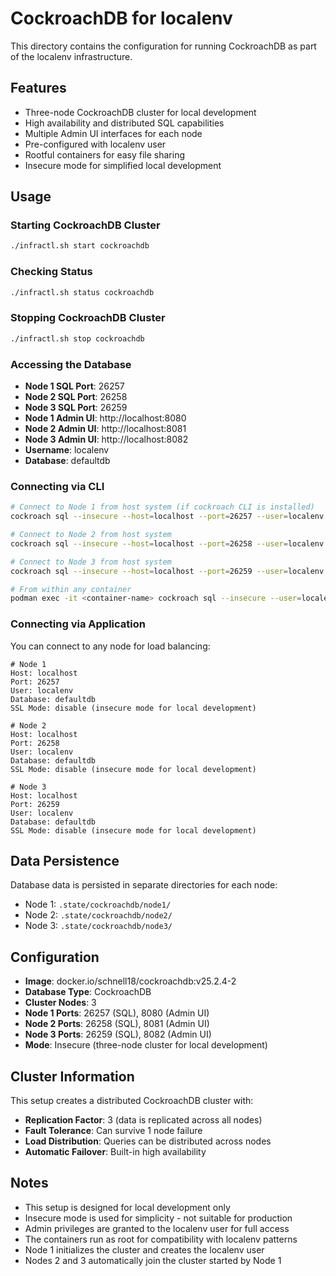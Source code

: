 # CockroachDB for localenv

This directory contains the configuration for running CockroachDB as
part of the localenv infrastructure.

## Features

- Three-node CockroachDB cluster for local development
- High availability and distributed SQL capabilities
- Multiple Admin UI interfaces for each node
- Pre-configured with localenv user
- Rootful containers for easy file sharing
- Insecure mode for simplified local development

## Usage

### Starting CockroachDB Cluster

```bash
./infractl.sh start cockroachdb
```

### Checking Status

```bash
./infractl.sh status cockroachdb
```

### Stopping CockroachDB Cluster

```bash
./infractl.sh stop cockroachdb
```

### Accessing the Database

- **Node 1 SQL Port**: 26257
- **Node 2 SQL Port**: 26258
- **Node 3 SQL Port**: 26259
- **Node 1 Admin UI**: http://localhost:8080
- **Node 2 Admin UI**: http://localhost:8081
- **Node 3 Admin UI**: http://localhost:8082
- **Username**: localenv
- **Database**: defaultdb

### Connecting via CLI

```bash
# Connect to Node 1 from host system (if cockroach CLI is installed)
cockroach sql --insecure --host=localhost --port=26257 --user=localenv --database=defaultdb

# Connect to Node 2 from host system
cockroach sql --insecure --host=localhost --port=26258 --user=localenv --database=defaultdb

# Connect to Node 3 from host system
cockroach sql --insecure --host=localhost --port=26259 --user=localenv --database=defaultdb

# From within any container
podman exec -it <container-name> cockroach sql --insecure --user=localenv --database=defaultdb
```

### Connecting via Application

You can connect to any node for load balancing:

```
# Node 1
Host: localhost
Port: 26257
User: localenv
Database: defaultdb
SSL Mode: disable (insecure mode for local development)

# Node 2
Host: localhost
Port: 26258
User: localenv
Database: defaultdb
SSL Mode: disable (insecure mode for local development)

# Node 3
Host: localhost
Port: 26259
User: localenv
Database: defaultdb
SSL Mode: disable (insecure mode for local development)
```

## Data Persistence

Database data is persisted in separate directories for each node:
- Node 1: `.state/cockroachdb/node1/`
- Node 2: `.state/cockroachdb/node2/`
- Node 3: `.state/cockroachdb/node3/`

## Configuration

- **Image**: docker.io/schnell18/cockroachdb:v25.2.4-2
- **Database Type**: CockroachDB
- **Cluster Nodes**: 3
- **Node 1 Ports**: 26257 (SQL), 8080 (Admin UI)
- **Node 2 Ports**: 26258 (SQL), 8081 (Admin UI)
- **Node 3 Ports**: 26259 (SQL), 8082 (Admin UI)
- **Mode**: Insecure (three-node cluster for local development)

## Cluster Information

This setup creates a distributed CockroachDB cluster with:
- **Replication Factor**: 3 (data is replicated across all nodes)
- **Fault Tolerance**: Can survive 1 node failure
- **Load Distribution**: Queries can be distributed across nodes
- **Automatic Failover**: Built-in high availability

## Notes

- This setup is designed for local development only
- Insecure mode is used for simplicity - not suitable for production
- Admin privileges are granted to the localenv user for full access
- The containers run as root for compatibility with localenv patterns
- Node 1 initializes the cluster and creates the localenv user
- Nodes 2 and 3 automatically join the cluster started by Node 1
